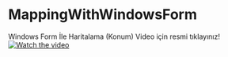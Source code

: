 # MappingWithWindowsForm
Windows Form İle Haritalama (Konum)
Video için resmi tıklayınız!
[![Watch the video](http://aliyasindogan.com/images/mapping.png)](https://youtu.be/TxIFYO1uIIw)
